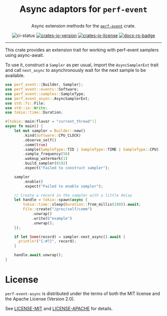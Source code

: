 <div align="center">
<h1>

Async adaptors for `perf-event`

</h1>

Async extension methods for the [`perf-event`] crate.

![ci-status](https://shields.io/github/checks-status/Phantomical/perf-event-async/master)
[![crates-io-version](https://shields.io/crates/v/perf-event-async)][crates-io]
[![crates-io-license](https://shields.io/crates/l/perf-event-async)][crates-io]
[![docs-rs-badge](https://shields.io/docsrs/perf-event-async)][docs-rs]

[`perf-event`]: https://crates.io/crates/perf-event
[crates-io]: https://crates.io/crates/perf-event-async
[docs-rs]: https://docs.rs/perf-event-async

</div>

---

This crate provides an extension trait for working with perf-event samplers
using async-await.

To use it, construct a `Sampler` as per usual, import the `AsyncSamplerExt`
trait and call `next_async` to asynchronously wait for the next sample to be
available.

```rust
use perf_event::{Builder, Sampler};
use perf_event::events::Software;
use perf_event::samples::SampleType;
use perf_event_async::AsyncSamplerExt;
use std::fs::File;
use std::io::Write;
use tokio::time::Duration;

#[tokio::main(flavor = "current_thread")]
async fn main() {
    let mut sampler = Builder::new()
        .kind(Software::CPU_CLOCK)
        .observe_self()
        .comm(true)
        .sample(SampleType::TID | SampleType::TIME | SampleType::CPU)
        .sample_frequency(50)
        .wakeup_watermark(1)
        .build_sampler(8192)
        .expect("Failed to construct sampler");

    sampler
        .enable()
        .expect("Failed to enable sampler");

    // Create a record in the sampler with a little delay
    let handle = tokio::spawn(async {
        tokio::time::sleep(Duration::from_millis(100)).await;
        File::create("/proc/self/comm")
            .unwrap()
            .write(b"example")
            .unwrap();
    });

    if let Some(record) = sampler.next_async().await {
      println!("{:#?}", record);
    }

    handle.await.unwrap();
}
```

# License
`perf-event-async` is distributed under the terms of both the MIT license and the Apache License (Version 2.0).

See [LICENSE-MIT](./LICENSE-MIT) and [LICENSE-APACHE](./LICENSE-APACHE) for details.